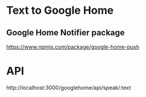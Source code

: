# Text to Google Home

## Google Home Notifier package
https://www.npmjs.com/package/google-home-push

# API
http://localhost:3000/googlehome/api/speak/:text
